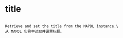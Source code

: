 # title

```{property} property Information.title

Retrieve and set the title from the MAPDL instance.\
从 MAPDL 实例中读取并设置标题。



```